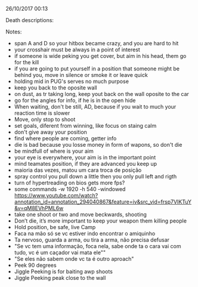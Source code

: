 26/10/2017 00:13

Death descriptions:

Notes:
* span A and D so your hitbox became crazy, and you are hard to hit
* your crosshair must be always in a point of interest
* if someone is wide peking you get cover, but aim in his head, them go for the kill
* if you are going to put yourself in a position that someone might be behind you, move in silence or smoke it or leave quick
* holding mid in PUG's serves no much purpose
* keep you back to the oposite wall
* on dust, as tr taking long, keep yout back on the wall oposite to the car
* go for the angles for info, if he is in the open hide
* When waiting, don't be still, AD, because if you wait to much your reaction time is slower
* Move, only stop to shoot
* set goals, diferent from winning, like focus on staing calm
* don't give away your position
* find where people are coming, getter info
* die is bad because you losse money in form of wapons, so don't die
* be mindfull of where is your aim
* your eye is everywhere, your aim is in the important point
* mind teamates position, if they are advanced you keep up
* maioria das vezes, matou um cara troca de posição
* spray control you pull down a little then you only pull left and rigth
* turn of hypertreading on bios gets more fps?
* some commands -w 1920 -h 540 -windowed https://www.youtube.com/watch?annotation_id=annotation_294040867&feature=iv&src_vid=frsp7VIKTuY&v=qM8EVhPML6w
* take one shoot or two and move beckwards, shooting
* Don’t die, it’s more important to keep your weapon them killing people
* Hold position, be safe, live Camp
* Faca na mão só se vc  estiver indo encontrar o amiquinho 
* Ta nervoso, guarda a arma, ou tira a arma, não precisa defusar
* "Se vc tem uma informação, foca nela, sabe onde ta o cara vai com tudo, vc é um caçador vai mata ele""
* "Se eles não sabem onde vc ta é outro aproach"
* Peek 90 degrees
* Jiggle Peeking is for baiting awp shoots
* Jiggle Peeking peak close to the wall

